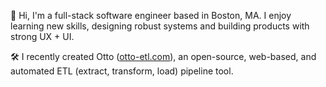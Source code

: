👋 Hi, I'm a full-stack software engineer based in Boston, MA. I enjoy learning new skills, designing robust systems and building products with strong UX + UI.

🛠 I recently created Otto ([otto-etl.com](http://www.otto-etl.com/)), an open-source, web-based, and automated ETL (extract, transform, load) pipeline tool.


